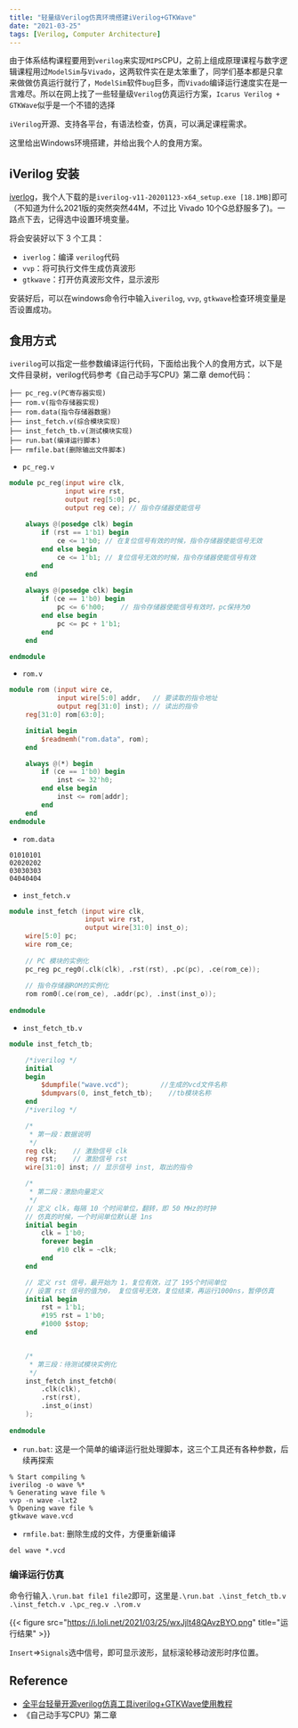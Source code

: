 ```yaml
---
title: "轻量级Verilog仿真环境搭建iVerilog+GTKWave"
date: "2021-03-25"
tags: [Verilog, Computer Architecture]
---
```


由于体系结构课程要用到`verilog`来实现`MIPS`CPU，之前上组成原理课程与数字逻辑课程用过`ModelSim`与`Vivado`，这两软件实在是太笨重了，同学们基本都是只拿来做做仿真运行就行了，`ModelSim`软件`bug`巨多，而`Vivado`编译运行速度实在是一言难尽。所以在网上找了一些轻量级`Verilog`仿真运行方案，`Icarus Verilog + GTKWave`似乎是一个不错的选择

`iVerilog`开源、支持各平台，有语法检查，仿真，可以满足课程需求。

这里给出Windows环境搭建，并给出我个人的食用方案。

## iVerilog 安装
[iverlog](https://bleyer.org/icarus/)，我个人下载的是`iverilog-v11-20201123-x64_setup.exe [18.1MB]`即可（不知道为什么2021版的突然突然44M，不过比 Vivado 10个G总舒服多了)。一路点下去，记得选中设置环境变量。  

将会安装好以下 3 个工具：
- `iverlog`：编译 `verilog`代码
- `vvp`：将可执行文件生成仿真波形
- `gtkwave`：打开仿真波形文件，显示波形

安装好后，可以在windows命令行中输入`iverilog`, `vvp`, `gtkwave`检查环境变量是否设置成功。

## 食用方式
`iverilog`可以指定一些参数编译运行代码，下面给出我个人的食用方式，以下是文件目录树，verilog代码参考《自己动手写CPU》第二章 demo代码：
```
├── pc_reg.v(PC寄存器实现)
├── rom.v(指令存储器实现)
├── rom.data(指令存储器数据)
├── inst_fetch.v(综合模块实现)
├── inst_fetch_tb.v(测试模块实现)
├── run.bat(编译运行脚本)
├── rmfile.bat(删除输出文件脚本)
```
- `pc_reg.v`
```verilog
module pc_reg(input wire clk,
              input wire rst,
              output reg[5:0] pc,
              output reg ce); // 指令存储器使能信号
    
    always @(posedge clk) begin
        if (rst == 1'b1) begin
            ce <= 1'b0; // 在复位信号有效的时候，指令存储器使能信号无效
        end else begin
            ce <= 1'b1; // 复位信号无效的时候，指令存储器使能信号有效
        end
    end
    
    always @(posedge clk) begin
        if (ce == 1'b0) begin
            pc <= 6'h00;    // 指令存储器使能信号有效时，pc保持为0
        end else begin
            pc <= pc + 1'b1;
        end
    end

endmodule
```
- `rom.v`
```verilog
module rom (input wire ce,
            input wire[5:0] addr,   // 要读取的指令地址
            output reg[31:0] inst); // 读出的指令
    reg[31:0] rom[63:0];

    initial begin
        $readmemh("rom.data", rom);
    end

    always @(*) begin
        if (ce == 1'b0) begin
            inst <= 32'h0;
        end else begin
            inst <= rom[addr];
        end
    end
endmodule
```
- `rom.data`
```
01010101
02020202
03030303
04040404
```
- `inst_fetch.v`
```verilog
module inst_fetch (input wire clk,
                   input wire rst,
                   output wire[31:0] inst_o);
    wire[5:0] pc;
    wire rom_ce;
    
    // PC 模块的实例化
    pc_reg pc_reg0(.clk(clk), .rst(rst), .pc(pc), .ce(rom_ce));
    
    // 指令存储器ROM的实例化
    rom rom0(.ce(rom_ce), .addr(pc), .inst(inst_o));
    
endmodule
```
- `inst_fetch_tb.v`
```verilog
module inst_fetch_tb;

    /*iverilog */
    initial
    begin            
        $dumpfile("wave.vcd");        //生成的vcd文件名称
        $dumpvars(0, inst_fetch_tb);    //tb模块名称
    end
    /*iverilog */

    /*
     * 第一段：数据说明
     */
    reg clk;    // 激励信号 clk
    reg rst;    // 激励信号 rst
    wire[31:0] inst; // 显示信号 inst, 取出的指令

    /*
     * 第二段：激励向量定义
     */
    // 定义 clk，每隔 10 个时间单位，翻转，即 50 MHz的时钟
    // 仿真的时候，一个时间单位默认是 1ns
    initial begin
        clk = 1'b0;
        forever begin
            #10 clk = ~clk;
        end
    end

    // 定义 rst 信号，最开始为 1，复位有效，过了 195个时间单位
    // 设置 rst 信号的值为0， 复位信号无效，复位结束，再运行1000ns，暂停仿真
    initial begin
        rst = 1'b1;
        #195 rst = 1'b0;
        #1000 $stop;
    end


    /*
     * 第三段：待测试模块实例化
     */
    inst_fetch inst_fetch0(
        .clk(clk),
        .rst(rst),
        .inst_o(inst)
    );
    
endmodule
```
- `run.bat`: 这是一个简单的编译运行批处理脚本，这三个工具还有各种参数，后续再探索
```batch
% Start compiling %
iverilog -o wave %*
% Generating wave file %
vvp -n wave -lxt2
% Opening wave file %
gtkwave wave.vcd
```
- `rmfile.bat`: 删除生成的文件，方便重新编译
```batch
del wave *.vcd
```
### 编译运行仿真
命令行输入`.\run.bat file1 file2`即可，这里是`.\run.bat .\inst_fetch_tb.v .\inst_fetch.v .\pc_reg.v .\rom.v `

{{< figure src="https://i.loli.net/2021/03/25/wxJjlt48QAvzBYO.png" title="运行结果" >}}

`Insert`=>`Signals`选中信号，即可显示波形，鼠标滚轮移动波形时序位置。

## Reference
- [全平台轻量开源verilog仿真工具iverilog+GTKWave使用教程](https://zhuanlan.zhihu.com/p/95081329)
- 《自己动手写CPU》第二章